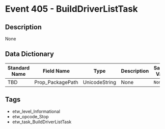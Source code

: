 # Event 405 - BuildDriverListTask

## Description
None

## Data Dictionary
|Standard Name|Field Name|Type|Description|Sample Value|
|---|---|---|---|---|
|TBD|Prop_PackagePath|UnicodeString|None|`None`|

## Tags
* etw_level_Informational
* etw_opcode_Stop
* etw_task_BuildDriverListTask